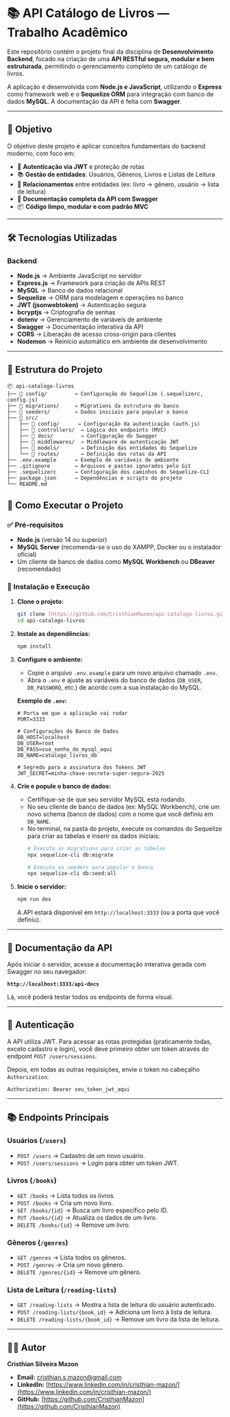 # 📚 API Catálogo de Livros — Trabalho Acadêmico

Este repositório contém o projeto final da disciplina de **Desenvolvimento Backend**, focado na criação de uma **API RESTful segura, modular e bem estruturada**, permitindo o gerenciamento completo de um catálogo de livros.

A aplicação é desenvolvida com **Node.js e JavaScript**, utilizando o **Express** como framework web e o **Sequelize ORM** para integração com banco de dados **MySQL**. A documentação da API é feita com **Swagger**.

---

## 📌 Objetivo

O objetivo deste projeto é aplicar conceitos fundamentais do backend moderno, com foco em:

- 🔐 **Autenticação via JWT** e proteção de rotas
- 📚 **Gestão de entidades**: Usuários, Gêneros, Livros e Listas de Leitura
- 🔄 **Relacionamentos** entre entidades (ex: livro → gênero, usuário → lista de leitura)
- 📘 **Documentação completa da API com Swagger**
- 📦 **Código limpo, modular e com padrão MVC**

---

## 🛠️ Tecnologias Utilizadas

### Backend

- **Node.js** → Ambiente JavaScript no servidor
- **Express.js** → Framework para criação de APIs REST
- **MySQL** → Banco de dados relacional
- **Sequelize** → ORM para modelagem e operações no banco
- **JWT (jsonwebtoken)** → Autenticação segura
- **bcryptjs** → Criptografia de senhas
- **dotenv** → Gerenciamento de variáveis de ambiente
- **Swagger** → Documentação interativa da API
- **CORS** → Liberação de acesso cross-origin para clientes
- **Nodemon** → Reinício automático em ambiente de desenvolvimento

---

## 📁 Estrutura do Projeto

```text
📦 api-catalogo-livros
├── 📁 config/         → Configuração do Sequelize (.sequelizerc, config.js)
├── 📁 migrations/     → Migrations da estrutura do banco
├── 📁 seeders/        → Dados iniciais para popular o banco
├── 📁 src/
│   ├── 📁 config/      → Configuração da autenticação (auth.js)
│   ├── 📁 controllers/  → Lógica dos endpoints (MVC)
│   ├── 📁 docs/         → Configuração do Swagger
│   ├── 📁 middlewares/  → Middleware de autenticação JWT
│   ├── 📁 models/       → Definição das entidades do Sequelize
│   └── 📁 routes/       → Definição das rotas da API
├── .env.example      → Exemplo de variáveis de ambiente
├── .gitignore        → Arquivos e pastas ignorados pelo Git
├── .sequelizerc      → Configuração dos caminhos do Sequelize-CLI
├── package.json      → Dependências e scripts do projeto
└── README.md
```

## 🚀 Como Executar o Projeto

### ✅ Pré-requisitos

-   **Node.js** (versão 14 ou superior)
-   **MySQL Server** (recomenda-se o uso do XAMPP, Docker ou o instalador oficial)
-   Um cliente de banco de dados como **MySQL Workbench** ou **DBeaver** (recomendado)

### 🧰 Instalação e Execução

1.  **Clone o projeto:**
    ```bash
    git clone [https://github.com/CristhianMazon/api-catalogo-livros.git](https://github.com/CristhianMazon/api-catalogo-livros.git)
    cd api-catalogo-livros
    ```

2.  **Instale as dependências:**
    ```bash
    npm install
    ```

3.  **Configure o ambiente:**
    -   Copie o arquivo `.env.example` para um novo arquivo chamado `.env`.
    -   Abra o `.env` e ajuste as variáveis do banco de dados (`DB_USER`, `DB_PASSWORD`, etc.) de acordo com a sua instalação do MySQL.

    **Exemplo de `.env`:**
    ```env
    # Porta em que a aplicação vai rodar
    PORT=3333

    # Configurações do Banco de Dados
    DB_HOST=localhost
    DB_USER=root
    DB_PASS=sua_senha_do_mysql_aqui
    DB_NAME=catalogo_livros_db

    # Segredo para a assinatura dos Tokens JWT
    JWT_SECRET=minha-chave-secreta-super-segura-2025
    ```

4.  **Crie e popule o banco de dados:**
    -   Certifique-se de que seu servidor MySQL está rodando.
    -   No seu cliente de banco de dados (ex: MySQL Workbench), crie um novo schema (banco de dados) com o nome que você definiu em `DB_NAME`.
    -   No terminal, na pasta do projeto, execute os comandos do Sequelize para criar as tabelas e inserir os dados iniciais:
        ```bash
        # Executa as migrations para criar as tabelas
        npx sequelize-cli db:migrate

        # Executa os seeders para popular o banco
        npx sequelize-cli db:seed:all
        ```

5.  **Inicie o servidor:**
    ```bash
    npm run dev
    ```
    A API estará disponível em `http://localhost:3333` (ou a porta que você definiu).

---

## 📘 Documentação da API

Após iniciar o servidor, acesse a documentação interativa gerada com Swagger no seu navegador:

**`http://localhost:3333/api-docs`**

Lá, você poderá testar todos os endpoints de forma visual.

---

## 🔐 Autenticação

A API utiliza JWT. Para acessar as rotas protegidas (praticamente todas, exceto cadastro e login), você deve primeiro obter um token através do endpoint `POST /users/sessions`.

Depois, em todas as outras requisições, envie o token no cabeçalho `Authorization`:

`Authorization: Bearer seu_token_jwt_aqui`

---

## 📚 Endpoints Principais

### Usuários (`/users`)

-   `POST /users` → Cadastro de um novo usuário.
-   `POST /users/sessions` → Login para obter um token JWT.

### Livros (`/books`)

-   `GET /books` → Lista todos os livros.
-   `POST /books` → Cria um novo livro.
-   `GET /books/{id}` → Busca um livro específico pelo ID.
-   `PUT /books/{id}` → Atualiza os dados de um livro.
-   `DELETE /books/{id}` → Remove um livro.

### Gêneros (`/genres`)

-   `GET /genres` → Lista todos os gêneros.
-   `POST /genres` → Cria um novo gênero.
-   `DELETE /genres/{id}` → Remove um gênero.

### Lista de Leitura (`/reading-lists`)

-   `GET /reading-lists` → Mostra a lista de leitura do usuário autenticado.
-   `POST /reading-lists/{book_id}` → Adiciona um livro à lista de leitura.
-   `DELETE /reading-lists/{book_id}` → Remove um livro da lista de leitura.

---

## 👨‍💻 Autor

**Cristhian Silveira Mazon**

-   **Email:** cristhian.s.mazon@gmail.com
-   **LinkedIn:** [https://www.linkedin.com/in/cristhian-mazon/](https://www.linkedin.com/in/cristhian-mazon/)
-   **GitHub:** [https://github.com/CristhianMazon](https://github.com/CristhianMazon)
